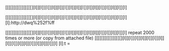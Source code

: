 
[[[[[[[[[[[[[[[[][l]][l]][l]][l]][l]][l]][l]][l]][l]][l]][l]][l]][l]][l]][l]][l]

[[[[[[[[[[[[[[[[][l]][l]][l]][l]][l]][l]][l]][l]][l]][l]][l]][l]][l]][l]][l]][l]
[l]:http://dwq%252f%ff

[[[[[[[[[[[[[[[[][l]][l]][l]][l]][l]][l]][l]][l]][l]][l]][l]][l]][l]][l]][l]][l]
repeat 2000 times or more (or copy from attached file)
[[[[[[[[[[[[[[[[][l]][l]][l]][l]][l]][l]][l]][l]][l]][l]][l]][l]][l]][l]][l]][l]
[l]:t = 

